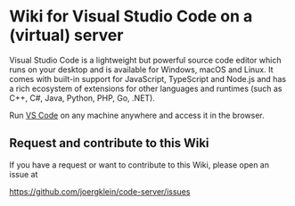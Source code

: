 # Wiki for Visual Studio Code on a (virtual) server

Visual Studio Code is a lightweight but powerful source code editor which runs on your desktop and is available for Windows, macOS and Linux. It comes with built-in support for JavaScript, TypeScript and Node.js and has a rich ecosystem of extensions for other languages and runtimes (such as C++, C#, Java, Python, PHP, Go, .NET).

Run [VS Code](https://github.com/Microsoft/vscode) on any machine anywhere and access it in the browser.

## Request and contribute to this Wiki

If you have a request or want to contribute to this Wiki, please open an issue at

https://github.com/joergklein/code-server/issues
